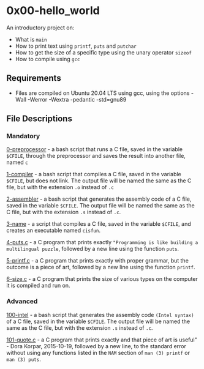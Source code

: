 # 0x00-hello_world
An introductory project on:

- What is `main`
- How to print text using `printf`, `puts` and `putchar`
- How to get the size of a specific type using the unary operator `sizeof`
- How to compile using `gcc`
## Requirements
- Files are compiled on Ubuntu 20.04 LTS using gcc, using the options -Wall -Werror -Wextra -pedantic -std=gnu89
## File Descriptions
### Mandatory
[0-preprocessor](./0-preprocessor) - a bash script that runs a C file, saved in the variable `$CFILE`, through the preprocessor and saves the result into another file, named `c`

[1-compiler](./1-compiler) - a bash script that compiles a C file, saved in the variable `$CFILE`, but does not link. The output file will be named the same as the C file, but with the extension `.o` instead of `.c`

[2-assembler](./2-assembler) - a bash script that generates the assembly code of a C file, saved in the variable `$CFILE`. The output file will be named the same as the C file, but with the extension `.s` instead of `.c`.

[3-name](./3-name) - a script that compiles a C file, saved in the variable `$CFILE`, and creates an executable named `cisfun`.

[4-puts.c](./4-puts.c) - a C program that prints exactly `"Programming is like building a multilingual puzzle`, followed by a new line using the function `puts`.

[5-printf.c](./5-printf.c) - a C program that prints exactly with proper grammar, but the outcome is a piece of art, followed by a new line using the function `printf`.

[6-size.c](./6-size.c) - a C program that prints the size of various types on the computer it is compiled and run on.

### Advanced
[100-intel](./100-intel) - a bash script that generates the assembly code `(Intel syntax)` of a C file, saved in the variable `$CFILE`. The output file will be named the same as the C file, but with the extension `.s` instead of `.c`.

[101-quote.c](./101-quote.c) - a C program that prints exactly and that piece of art is useful" - Dora Korpar, 2015-10-19, followed by a new line, to the standard error without using any functions listed in the `NAM` section of `man (3) printf`  or `man (3) puts`.
